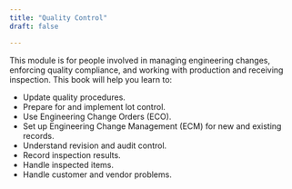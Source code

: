 ```yaml
---
title: "Quality Control"
draft: false

---
```


This module is for people involved in managing engineering changes, enforcing quality compliance, and working with production and receiving inspection. This book will help you learn to:

-   Update quality procedures.
-   Prepare for and implement lot control.
-   Use Engineering Change Orders (ECO).
-   Set up Engineering Change Management (ECM) for new and existing records.
-   Understand revision and audit control.
-   Record inspection results.
-   Handle inspected items.
-   Handle customer and vendor problems.